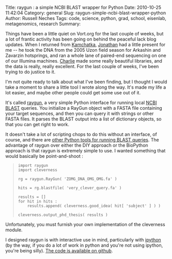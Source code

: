 Title: raygun : a simple NCBI BLAST wrapper for Python
Date: 2010-10-25 11:42:04
Category: general
Slug: raygun-simple-ncbi-blast-wrapper-python
Author: Russell Neches
Tags: code, science, python, grad, school, eisenlab, metagenomics, research
Summary: 


Things have been a little quiet on Vort.org for the last couple of
weeks, but a lot of frantic activity has been going on behind the
peaceful lack blog updates. When I returned from
[Kamchatka](http://vort.org/tag/kamchatka/),
[Jonathan](http://phylogenomics.blogspot.com/) had a little present for
me -- he took the DNA from the 2005 Uzon field season for Arkashin and
Zavarzin hotsprings, and ran a whole lane of paired-end sequencing on
one of our Illumina machines.
[Charlie](http://dnatech.genomecenter.ucdavis.edu/) made some really
beautiful libraries, and the data is really, really excellent. For the
last couple of weeks, I've been trying to do justice to it.

I'm not quite ready to talk about what I've been finding, but I thought
I would take a moment to share a little tool I wrote along the way. It's
made my life a lot easier, and maybe other people could get some use out
of it.

It's called [raygun](http://github.com/ryneches/raygun), a very simple
Python interface for running local [NCBI
BLAST](http://blast.ncbi.nlm.nih.gov/Blast.cgi) queries. You initialize
a RayGun object with a FASTA file containing your target sequences, and
then you can query it with strings or other FASTA files. It parses the
BLAST output into a list of dictionary objects, so that you can get
right to work.

It doesn't take a lot of scripting chops to do this without an
interface, of course, and there are [other Python tools for running
BLAST
queries](http://biopython.org/DIST/docs/tutorial/Tutorial.html#htoc80).
The advantage of raygun over either the DIY approach or the BioPython
approach is that raygun is extremely simple to use. I wanted something
that would basically be point-and-shoot :

>     import raygun
>     import cleverness
>
>     rg = raygun.RayGun( 'ZOMG_DNA_OMG_OMG.fa' )
>
>     hits = rg.blastfile( 'very_clever_query.fa' )
>
>     results = []
>     for hit in hits :
>         results.append( cleverness.good_idea( hit[ 'subject' ] ) )
>
>     cleverness.output_phd_thesis( results )

Unfortunately, you must furnish your own implementation of the
cleverness module.

I designed raygun is with interactive use in mind, particularly with
[ipython](http://ipython.scipy.org/moin/) (by the way, if you do a lot
of work in python and you're not using ipython, you're being silly).
[The code is available on github](http://github.com/ryneches/raygun).
